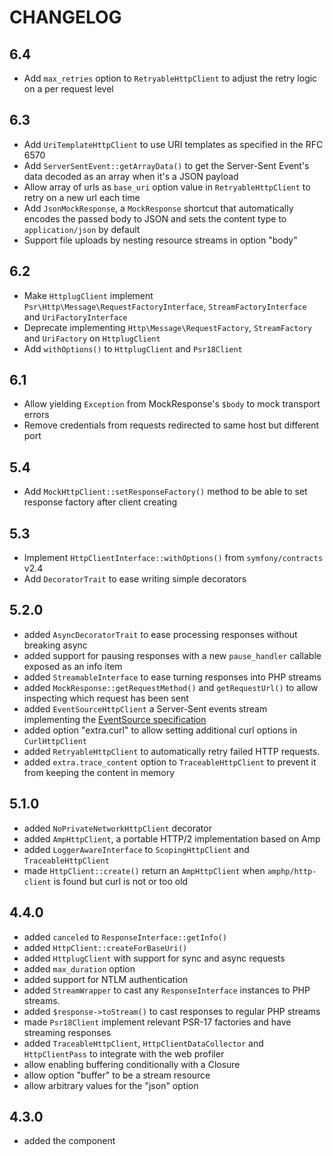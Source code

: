 CHANGELOG
=========

6.4
---

 * Add `max_retries` option to `RetryableHttpClient` to adjust the retry logic on a per request level

6.3
---

 * Add `UriTemplateHttpClient` to use URI templates as specified in the RFC 6570
 * Add `ServerSentEvent::getArrayData()` to get the Server-Sent Event's data decoded as an array when it's a JSON payload
 * Allow array of urls as `base_uri` option value in `RetryableHttpClient` to retry on a new url each time
 * Add `JsonMockResponse`, a `MockResponse` shortcut that automatically encodes the passed body to JSON and sets the content type to `application/json` by default
 * Support file uploads by nesting resource streams in option "body"

6.2
---

 * Make `HttplugClient` implement `Psr\Http\Message\RequestFactoryInterface`, `StreamFactoryInterface` and `UriFactoryInterface`
 * Deprecate implementing `Http\Message\RequestFactory`, `StreamFactory` and `UriFactory` on `HttplugClient`
 * Add `withOptions()` to `HttplugClient` and `Psr18Client`

6.1
---

 * Allow yielding `Exception` from MockResponse's `$body` to mock transport errors
 * Remove credentials from requests redirected to same host but different port

5.4
---

 * Add `MockHttpClient::setResponseFactory()` method to be able to set response factory after client creating

5.3
---

 * Implement `HttpClientInterface::withOptions()` from `symfony/contracts` v2.4
 * Add `DecoratorTrait` to ease writing simple decorators

5.2.0
-----

 * added `AsyncDecoratorTrait` to ease processing responses without breaking async
 * added support for pausing responses with a new `pause_handler` callable exposed as an info item
 * added `StreamableInterface` to ease turning responses into PHP streams
 * added `MockResponse::getRequestMethod()` and `getRequestUrl()` to allow inspecting which request has been sent
 * added `EventSourceHttpClient` a Server-Sent events stream implementing the [EventSource specification](https://www.w3.org/TR/eventsource/#eventsource)
 * added option "extra.curl" to allow setting additional curl options in `CurlHttpClient`
 * added `RetryableHttpClient` to automatically retry failed HTTP requests.
 * added `extra.trace_content` option to `TraceableHttpClient` to prevent it from keeping the content in memory

5.1.0
-----

 * added `NoPrivateNetworkHttpClient` decorator
 * added `AmpHttpClient`, a portable HTTP/2 implementation based on Amp
 * added `LoggerAwareInterface` to `ScopingHttpClient` and `TraceableHttpClient`
 * made `HttpClient::create()` return an `AmpHttpClient` when `amphp/http-client` is found but curl is not or too old

4.4.0
-----

 * added `canceled` to `ResponseInterface::getInfo()`
 * added `HttpClient::createForBaseUri()`
 * added `HttplugClient` with support for sync and async requests
 * added `max_duration` option
 * added support for NTLM authentication
 * added `StreamWrapper` to cast any `ResponseInterface` instances to PHP streams.
 * added `$response->toStream()` to cast responses to regular PHP streams
 * made `Psr18Client` implement relevant PSR-17 factories and have streaming responses
 * added `TraceableHttpClient`, `HttpClientDataCollector` and `HttpClientPass` to integrate with the web profiler
 * allow enabling buffering conditionally with a Closure
 * allow option "buffer" to be a stream resource
 * allow arbitrary values for the "json" option

4.3.0
-----

 * added the component
